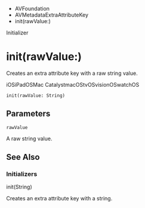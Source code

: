 

- AVFoundation
- AVMetadataExtraAttributeKey
-  init(rawValue:) 

Initializer

# init(rawValue:)

Creates an extra attribute key with a raw string value.

iOSiPadOSMac CatalystmacOStvOSvisionOSwatchOS

``` source
init(rawValue: String)
```

## Parameters 

`rawValue`  

A raw string value.

## See Also

### Initializers

init(String)

Creates an extra attribute key with a string.

